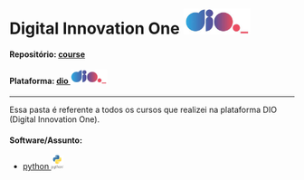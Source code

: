 # Digital Innovation One   <img src="../0-outros/logos/plataforma/dio.jpeg" alt="dio" width="auto" height="45">

#### Repositório: [course](../)
#### Plataforma: <a href="./">dio   <img src="../0-outros/logos/plataforma/dio.jpeg" alt="dio" width="auto" height="25"></a>

---

Essa pasta é referente a todos os cursos que realizei na plataforma DIO (Digital Innovation One).

#### Software/Assunto:
- <a href="./python">python   <img src="../0-outros/logos/software/python.png" alt="dio" width="auto" height="25"></a>